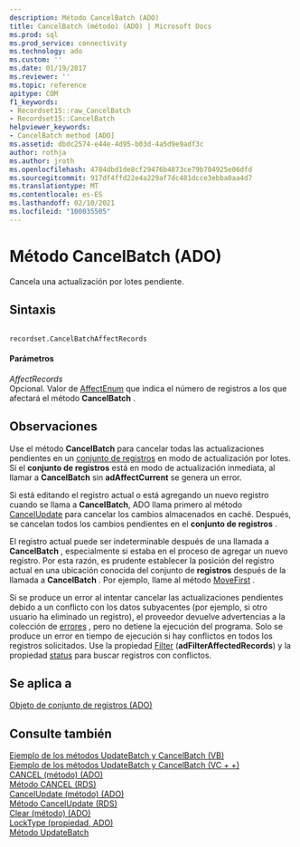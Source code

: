 ```yaml
---
description: Método CancelBatch (ADO)
title: CancelBatch (método) (ADO) | Microsoft Docs
ms.prod: sql
ms.prod_service: connectivity
ms.technology: ado
ms.custom: ''
ms.date: 01/19/2017
ms.reviewer: ''
ms.topic: reference
apitype: COM
f1_keywords:
- Recordset15::raw_CancelBatch
- Recordset15::CancelBatch
helpviewer_keywords:
- CancelBatch method [ADO]
ms.assetid: dbdc2574-e44e-4d95-b03d-4a5d9e9adf3c
author: rothja
ms.author: jroth
ms.openlocfilehash: 4784dbd1de8cf29476b4873ce79b704925e06dfd
ms.sourcegitcommit: 917df4ffd22e4a229af7dc481dcce3ebba0aa4d7
ms.translationtype: MT
ms.contentlocale: es-ES
ms.lasthandoff: 02/10/2021
ms.locfileid: "100035505"
---
```

# <a name="cancelbatch-method-ado"></a>Método CancelBatch (ADO)
Cancela una actualización por lotes pendiente.  
  
## <a name="syntax"></a>Sintaxis  
  
```  
  
recordset.CancelBatchAffectRecords  
```  
  
#### <a name="parameters"></a>Parámetros  
 *AffectRecords*  
 Opcional. Valor de [AffectEnum](./affectenum.md) que indica el número de registros a los que afectará el método **CancelBatch** .  
  
## <a name="remarks"></a>Observaciones  
 Use el método **CancelBatch** para cancelar todas las actualizaciones pendientes en un [conjunto de registros](./recordset-object-ado.md) en modo de actualización por lotes. Si el **conjunto de registros** está en modo de actualización inmediata, al llamar a **CancelBatch** sin **adAffectCurrent** se genera un error.  
  
 Si está editando el registro actual o está agregando un nuevo registro cuando se llama a **CancelBatch**, ADO llama primero al método [CancelUpdate](./cancelupdate-method-ado.md) para cancelar los cambios almacenados en caché. Después, se cancelan todos los cambios pendientes en el **conjunto de registros** .  
  
 El registro actual puede ser indeterminable después de una llamada a **CancelBatch** , especialmente si estaba en el proceso de agregar un nuevo registro. Por esta razón, es prudente establecer la posición del registro actual en una ubicación conocida del conjunto de **registros** después de la llamada a **CancelBatch** . Por ejemplo, llame al método [MoveFirst](./movefirst-movelast-movenext-and-moveprevious-methods-ado.md) .  
  
 Si se produce un error al intentar cancelar las actualizaciones pendientes debido a un conflicto con los datos subyacentes (por ejemplo, si otro usuario ha eliminado un registro), el proveedor devuelve advertencias a la colección de [errores](./errors-collection-ado.md) , pero no detiene la ejecución del programa. Solo se produce un error en tiempo de ejecución si hay conflictos en todos los registros solicitados. Use la propiedad [Filter](./filter-property.md) (**adFilterAffectedRecords**) y la propiedad [status](./status-property-ado-recordset.md) para buscar registros con conflictos.  
  
## <a name="applies-to"></a>Se aplica a  
 [Objeto de conjunto de registros (ADO)](./recordset-object-ado.md)  
  
## <a name="see-also"></a>Consulte también  
 [Ejemplo de los métodos UpdateBatch y CancelBatch (VB)](./updatebatch-and-cancelbatch-methods-example-vb.md)   
 [Ejemplo de los métodos UpdateBatch y CancelBatch (VC + +)](./updatebatch-and-cancelbatch-methods-example-vc.md)   
 [CANCEL (método) (ADO)](./cancel-method-ado.md)   
 [Método CANCEL (RDS)](../rds-api/cancel-method-rds.md)   
 [CancelUpdate (método) (ADO)](./cancelupdate-method-ado.md)   
 [Método CancelUpdate (RDS)](../rds-api/cancelupdate-method-rds.md)   
 [Clear (método) (ADO)](./clear-method-ado.md)   
 [LockType (propiedad, ADO)](./locktype-property-ado.md)   
 [Método UpdateBatch](./updatebatch-method.md)